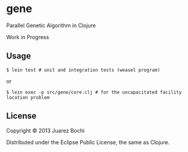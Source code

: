 # gene

Parallel Genetic Algorithm in Clojure

Work in Progress

## Usage

    $ lein test # unit and integration tests (weasel program)

or

    $ lein exec -p src/gene/core.clj # for the uncapacitated facility location problem

## License

Copyright © 2013 Juarez Bochi

Distributed under the Eclipse Public License, the same as Clojure.
